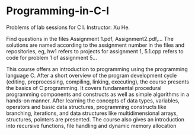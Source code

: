 # Programming-in-C-I
Problems of lab sessions for C I. Instructor: Xu He.

Find questions in the files Assignment 1.pdf, Assignment2.pdf,...
The solutions are named according to the assignment number in the files and repositories, eg, hw1 refers to projects for assignment 1, 5.1.cpp refers to code for problem 1 of assignment 5...


This course offers an introduction to programming using the programming language C.
After a short overview of the program development cycle (editing, preprocessing, compiling, linking, executing), the course presents the basics of C programming.
It covers fundamental procedural programming components and constructs as well as simple algorithms in a hands-on manner. 
After learning the concepts of data types, variables, operators and basic data structures, programming constructs like branching, iterations, and data structures like multidimensional arrays, structures, pointers are presented. The course also gives an introduction into recursive functions, file handling and dynamic memory allocation
